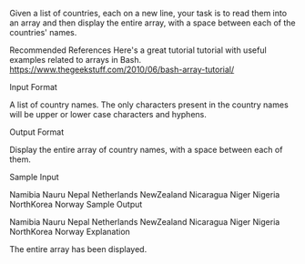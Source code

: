 Given a list of countries, each on a new line, your task is to read them into an array and then display the entire array, with a space between each of the countries' names.

Recommended References
Here's a great tutorial tutorial with useful examples related to arrays in Bash.
https://www.thegeekstuff.com/2010/06/bash-array-tutorial/

Input Format

A list of country names. The only characters present in the country names will be upper or lower case characters and hyphens.

Output Format

Display the entire array of country names, with a space between each of them.

Sample Input

Namibia
Nauru
Nepal
Netherlands
NewZealand
Nicaragua
Niger
Nigeria
NorthKorea
Norway
Sample Output

Namibia Nauru Nepal Netherlands NewZealand Nicaragua Niger Nigeria NorthKorea Norway
Explanation

The entire array has been displayed.